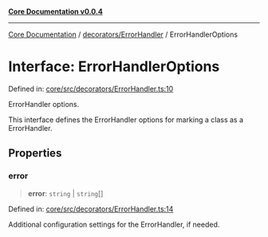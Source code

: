[**Core Documentation v0.0.4**](../../../README.md)

***

[Core Documentation](../../../modules.md) / [decorators/ErrorHandler](../README.md) / ErrorHandlerOptions

# Interface: ErrorHandlerOptions

Defined in: [core/src/decorators/ErrorHandler.ts:10](https://github.com/stonemjs/core/blob/4b1b931e44a5db2600109fa7ae2a8b532ed77730/src/decorators/ErrorHandler.ts#L10)

ErrorHandler options.

This interface defines the ErrorHandler options for marking a class as a ErrorHandler.

## Properties

### error

> **error**: `string` \| `string`[]

Defined in: [core/src/decorators/ErrorHandler.ts:14](https://github.com/stonemjs/core/blob/4b1b931e44a5db2600109fa7ae2a8b532ed77730/src/decorators/ErrorHandler.ts#L14)

Additional configuration settings for the ErrorHandler, if needed.
